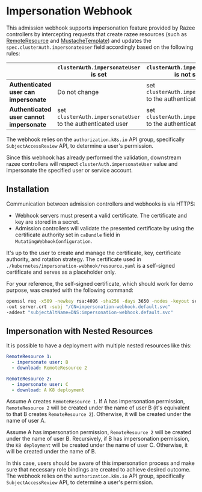 # Impersonation Webhook

This admission webhook supports impersonation feature
provided by Razee controllers by intercepting requests
that create razee resources
(such as [RemoteResource](https://github.com/razee-io/RemoteResource) and
[MustacheTemplate](https://github.com/razee-io/MustacheTemplate)) and
updates the `spec.clusterAuth.impersonateUser` field accordingly based
on the following rules:

|                                      | `clusterAuth.impersonateUser` is set                        | `clusterAuth.impersonateUser` is **not** set                      |
| ------------------------------------ | ----------------------------------------------------------- | ----------------------------------------------------------------- |
| **Authenticated user can impersonate**        | Do not change                                               | set `clusterAuth.impersonateUser`       to the authenticated user |
| **Authenticated user cannot impersonate** | set `clusterAuth.impersonateUser` to the authenticated user | set `clusterAuth.impersonateUser` to the authenticated user       |

The webhook relies on the `authorization.k8s.io` API group, specifically
`SubjectAccessReview` API, to determine a user's permission.

Since this webhook has already performed the validation, downstream razee controllers will respect `clusterAuth.impersonateUser` value and impersonate the specified user or service account.

## Installation

Communication between admission controllers and webhooks is via HTTPS:

- Webhook servers must present a valid certificate. The certificate and key are
  stored in a secret.
- Admission controllers will validate the presented certificate by using the
  certificate authority set in `caBundle` field in `MutatingWebhookConfiguration`.

It's up to the user to create and manage the certificate, key, certificate
authority, and rotation strategy. The certificate used in
`./kubernetes/impersonation-webhook/resource.yaml` is a self-signed certificate
and serves as a placeholder only.

For your reference, the self-signed certificate, which should work for demo
purpose, was created with the following command:

```bash
openssl req -x509 -newkey rsa:4096 -sha256 -days 3650 -nodes -keyout server.key 
-out server.crt -subj "/CN=impersonation-webhook.default.svc" 
-addext "subjectAltName=DNS:impersonation-webhook.default.svc"
```

## Impersonation with Nested Resources

It is possible to have a deployment with multiple nested resources like this:

``` yaml
RemoteResource 1:
  - impersonate user: B
  - download: RemoteResource 2
```

``` yaml
RemoteResource 2:
  - impersonate user: C
  - download: A K8 deployment
```

Assume A creates `RemoteResource 1`. If A has impersonation permission,
`RemoteResource 2` will be created under the name of user B (it's equivalent to
that B creates `RemoteResource 2`). Otherwise, it will be created under the name
of user A.

Assume A has impersonation permission, `RemoteResource 2` will be created under
the name of user B. Recursively, if B has impersonation permission, the
`K8 deployment` will be created under the name of user C. Otherwise, it will be
created under the name of B.

In this case, users should be aware of this impersonation process and make sure
that necessary role bindings are created to achieve desired outcome. The webhook
relies on the `authorization.k8s.io` API group, specifically
`SubjectAccessReview` API, to determine a user's permission.
